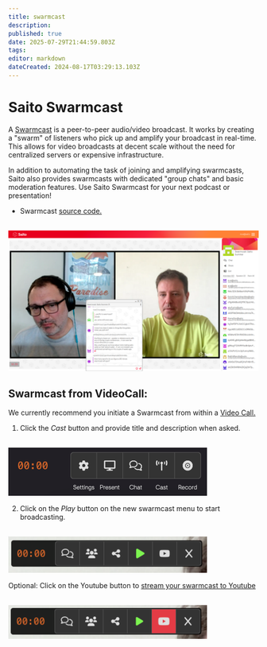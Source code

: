 ```yaml
---
title: swarmcast
description: 
published: true
date: 2025-07-29T21:44:59.803Z
tags: 
editor: markdown
dateCreated: 2024-08-17T03:29:13.103Z
---
```


# Saito Swarmcast

A [Swarmcast](https://saito.io/swarmcast) is a peer-to-peer audio/video broadcast. It works by creating a "swarm" of listeners who pick up and amplify your broadcast in real-time. This allows for video broadcasts at decent scale without the need for centralized servers or expensive infrastructure.

In addition to automating the task of joining and amplifying swarmcasts, Saito also provides swarmcasts with dedicated "group chats" and basic moderation features. Use Saito Swarmcast for your next podcast or presentation!

- Swarmcast [source code.](https://github.com/SaitoTech/saito-lite-rust/tree/master/mods/limbo)

<br/>
<img src="/swarmcast-chat.png" style="width:600px" />
          
## Swarmcast from VideoCall:

We currently recommend you initiate a Swarmcast from within a [Video Call.](https://saito.io/videocall/)

1. Click the *Cast* button and provide title and description when asked.

<br />
<img src="/media_gallery/videocall_swarmcast_button.png" style="width:400px" />

2. Click on the *Play* button on the new swarmcast menu to start broadcasting.

<br />
<img src="/media_gallery/videocall_play_button.png" style="width:400px" />

Optional: Click on the Youtube button to [stream your swarmcast to Youtube](/tech/applications/swarmcast/youtube)

<br />
<img src="/media_gallery/videocall_youtube_button.png" style="width:400px" />


